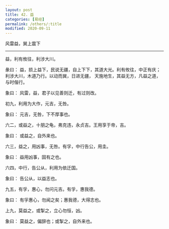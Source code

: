 ```yaml
---
layout: post
title: 42. 益
categories: [易经]
permalink: /others/:title
modified: 2020-09-11
---
```


风雷益，巽上震下

---

益，利有攸往，利涉大川。

彖曰： 益，损上益下，民说无疆，自上下下，其道大光。利有攸往，中正有庆；利涉大川，木道乃行。以动而巽，日进无疆，
天施地生，其益无方，凡益之道，与时偕行。

象曰： 风雷，益，君子以见善则迁，有过则改。

初九，利用为大作，元吉，无咎。

象曰： 元吉，无咎，下不厚事也。

六二，或益之，十朋之龟，弗克违，永贞吉。王用享于帝，吉。

象曰： 或益之，自外来也。

六三，益之，用凶事，无咎。有孚，中行告公，用圭。

象曰： 益用凶事，固有之也。

六四，中行，告公从，利用为依迁国。

象曰： 告公从，以益志也。

九五，有孚，惠心，勿问元吉。有孚，惠我德。

象曰： 有孚惠心，勿闻之矣；惠我德，大得志也。

上九，莫益之，或掣之，立心勿恒，凶。

象曰： 莫益之，偏辞也；或掣之，自外来也。
